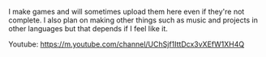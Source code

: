 I make games and will sometimes upload them here even if they're not complete.
I also plan on making other things such as music and projects in other languages but that depends if I feel like it.

Youtube: https://m.youtube.com/channel/UChSjf1IttDcx3vXEfW1XH4Q

<!---
RubenM0/RubenM0 is a ✨ special ✨ repository because its `README.md` (this file) appears on your GitHub profile.
You can click the Preview link to take a look at your changes.
--->
